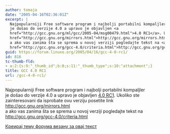 ```yaml
---
author: tomaja
date: "2005-04-16T02:36:01Z"
excerpt: |
  Najpopularniji Free software program i najbolji portabilni kompaljler
  je došao do verzije 4.0 a upravo je objavljen <a
  href="http://gcc.gnu.org/ml/gcc/2005-04/msg00479.html">4.0 RC1</a>. Ukoliko ste zainteresovani da isprobate ovu verziju posetite link <a
  href="http://gcc.gnu.org/mirrors.html">http://gcc.gnu.org/mirrors.html</a>
  a ako vas zanima šta se sprema u novoj verziji pogledajte tekst na <a
  href="http://gcc.gnu.org/gcc-4.0/criteria.html">http://gcc.gnu.org/gcc-4.0/criteria.html</a>
guid: https://forum.linuxo.org/2005/04/16/gcc-4-0-rc1/
id: 816
tc-thumb-fld:
- a:2:{s:9:"_thumb_id";b:0;s:11:"_thumb_type";s:10:"attachment";}
title: GCC 4.0 RC1
url: /gcc-4-0-rc1/
---
```

Najpopularniji Free software program i najbolji portabilni kompaljler  
je došao do verzije 4.0 a upravo je objavljen [4.0 RC1](http://gcc.gnu.org/ml/gcc/2005-04/msg00479.html). Ukoliko ste zainteresovani da isprobate ovu verziju posetite link <http://gcc.gnu.org/mirrors.html>  
a ako vas zanima šta se sprema u novoj verziji pogledajte tekst na <http://gcc.gnu.org/gcc-4.0/criteria.html><!--break-->

[Креирај тему форума везану за овај текст](https://linuxo.org/nova-tema-na-forumu/?se_pid=816)